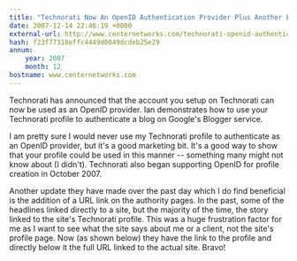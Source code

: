 ```yaml
---
title: "Technorati Now An OpenID Authentication Provider Plus Another Beneficial Update"
date: 2007-12-14 22:46:19 +0000
external-url: http://www.centernetworks.com/technorati-openid-authentication-provider/
hash: f23f77318effc4449d0049dcdeb25e29
annum:
    year: 2007
    month: 12
hostname: www.centernetworks.com
---
```


Technorati has announced that the account you setup on Technorati can now be used as an OpenID provider. Ian demonstrates how to use your Technorati profile to authenticate a blog on Google's Blogger service.



I am pretty sure I would never use my Technorati profile to authenticate as an OpenID provider, but it's a good marketing bit. It's a good way to show that your profile could be used in this manner -- something many might not know about (I didn't). Technorati also began supporting OpenID for profile creation in October 2007.







Another update they have made over the past day which I do find beneficial is the addition of a URL link on the authority pages. In the past, some of the headlines linked directly to a site, but the majority of the time, the story linked to the site's Technorati profile. This was a huge frustration factor for me as I want to see what the site says about me or a client, not the site's profile page. Now (as shown below) they have the link to the profile and directly below it the full URL linked to the actual site. Bravo!
